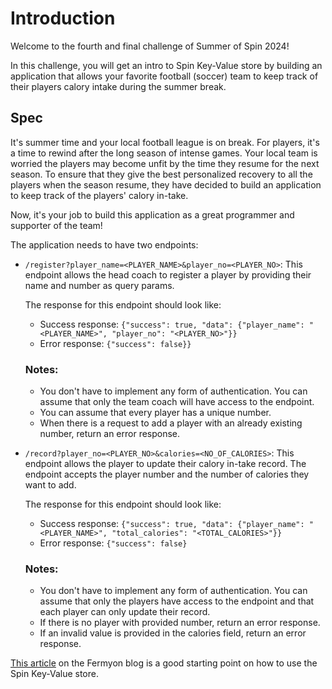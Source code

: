 # Introduction

Welcome to the fourth and final challenge of Summer of Spin 2024!

In this challenge, you will get an intro to Spin Key-Value store by building an application that allows your favorite football (soccer) team to keep track of their players calory intake during the summer break.

## Spec

It's summer time and your local football league is on break. For players, it's a time to rewind after the long season of intense games. Your local team is worried the players may become unfit by the time they resume for the next season. To ensure that they give the best personalized recovery to all the players when the season resume, they have decided to build an application to keep track of the players' calory in-take.

Now, it's your job to build this application as a great programmer and supporter of the team!

The application needs to have two endpoints:

- `/register?player_name=<PLAYER_NAME>&player_no=<PLAYER_NO>`: This endpoint allows the head coach to register a player by providing their name and number as query params.

  The response for this endpoint should look like:

  - Success response: `{"success": true, "data": {"player_name": "<PLAYER_NAME>", "player_no": "<PLAYER_NO>"}}`
  - Error response: `{"success": false}}`

  ### Notes:

  - You don't have to implement any form of authentication. You can assume that only the team coach will have access to the endpoint.
  - You can assume that every player has a unique number.
  - When there is a request to add a player with an already existing number, return an error response.

- `/record?player_no=<PLAYER_NO>&calories=<NO_OF_CALORIES>`: This endpoint allows the player to update their calory in-take record. The endpoint accepts the player number and the number of calories they want to add.

  The response for this endpoint should look like:

  - Success response: `{"success": true, "data": {"player_name": "<PLAYER_NAME>", "total_calories": "<TOTAL_CALORIES>"}}`
  - Error response: `{"success": false}`

  ### Notes:

  - You don't have to implement any form of authentication. You can assume that only the players have access to the endpoint and that each player can only update their record.
  - If there is no player with provided number, return an error response.
  - If an invalid value is provided in the calories field, return an error response.

[This article](https://developer.fermyon.com/spin/v2/key-value-store-tutorial) on the Fermyon blog is a good starting point on how to use the Spin Key-Value store.
